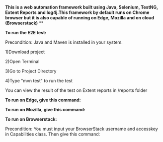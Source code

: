 **This is a web automation framework built using Java, Selenium, TestNG, Extent Reports and log4j.This framework by default runs on Chrome browser but it is also capable of running on Edge, Mozilla and on cloud (Browserstack)**
**

**To run the E2E test:**

Precondition: Java and Maven is installed in your system.

1)Download project

2)Open Terminal

3)Go to Project Directory

4)Type "mvn test" to run the test

You can view the result of the test on Extent reports in /reports folder


**To run on Edge, give this command:**


**To run on Mozilla, give this command:**


**To run on Browserstack:**

Precondition: You must input your BrowserStack username and accesskey in Capabilities class.
Then give this command:




